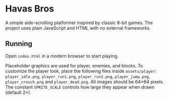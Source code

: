 # Havas Bros

A simple side-scrolling platformer inspired by classic 8-bit games. The project uses plain JavaScript and HTML with no external frameworks.

## Running
Open `index.html` in a modern browser to start playing.

Placeholder graphics are used for player, enemies, and blocks. To customize the player look, place the following files inside `assets/player`:
`player_idle.png`, `player_run1.png`, `player_run2.png`, `player_jump.png`, `player_crouch.png` and `player_dead.png`.
All images should be 64×64 pixels. The constant `SPRITE_SCALE` controls how large they appear when drawn (default 2×).
